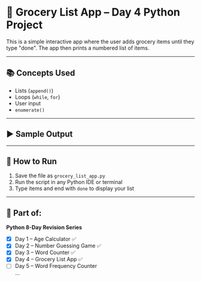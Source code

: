# 🛒 Grocery List App – Day 4 Python Project

This is a simple interactive app where the user adds grocery items until they type "done". The app then prints a numbered list of items.

---

## 📚 Concepts Used
- Lists (`append()`)
- Loops (`while`, `for`)
- User input
- `enumerate()`

---

## ▶️ Sample Output
---

## 🏃 How to Run

1. Save the file as `grocery_list_app.py`
2. Run the script in any Python IDE or terminal
3. Type items and end with `done` to display your list

---

## 📁 Part of:
**Python 8-Day Revision Series**
- [x] Day 1 – Age Calculator ✅  
- [x] Day 2 – Number Guessing Game ✅  
- [x] Day 3 – Word Counter ✅  
- [x] Day 4 – Grocery List App ✅  
- [ ] Day 5 – Word Frequency Counter  
...
